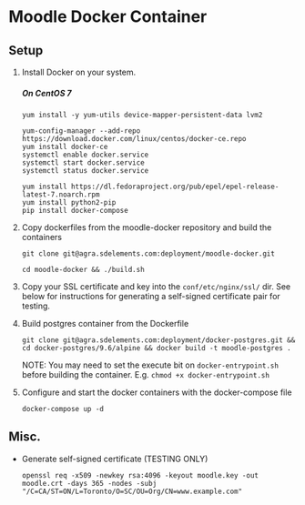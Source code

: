 # Moodle Docker Container

## Setup

1. Install Docker on your system.
    ##### On CentOS 7
    ```
    yum install -y yum-utils device-mapper-persistent-data lvm2
    
    yum-config-manager --add-repo https://download.docker.com/linux/centos/docker-ce.repo
    yum install docker-ce
    systemctl enable docker.service
    systemctl start docker.service
    systemctl status docker.service
    
    yum install https://dl.fedoraproject.org/pub/epel/epel-release-latest-7.noarch.rpm
    yum install python2-pip
    pip install docker-compose
    ```

2. Copy dockerfiles from the moodle-docker repository and build the containers
    ```
    git clone git@agra.sdelements.com:deployment/moodle-docker.git
    
    cd moodle-docker && ./build.sh
    ```

3. Copy your SSL certificate and key into the `conf/etc/nginx/ssl/` dir. See below for instructions for generating a self-signed certificate pair for testing. 

4. Build postgres container from the Dockerfile
    ```
    git clone git@agra.sdelements.com:deployment/docker-postgres.git && cd docker-postgres/9.6/alpine && docker build -t moodle-postgres .
    ```
    NOTE: You may need to set the execute bit on `docker-entrypoint.sh` before building the container. E.g. `chmod +x docker-entrypoint.sh`

5. Configure and start the docker containers with the docker-compose file
    ```
    docker-compose up -d
    ```

## Misc.

* Generate self-signed certificate (TESTING ONLY)

    ```
    openssl req -x509 -newkey rsa:4096 -keyout moodle.key -out moodle.crt -days 365 -nodes -subj "/C=CA/ST=ON/L=Toronto/O=SC/OU=Org/CN=www.example.com"
    ```

